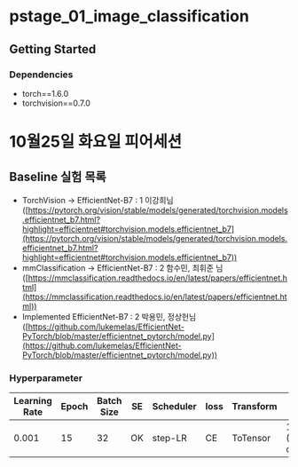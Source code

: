 # pstage_01_image_classification

## Getting Started    
### Dependencies
- torch==1.6.0
- torchvision==0.7.0                                                              

# 10월25일 화요일 피어세션

## Baseline 실험 목록

- TorchVision → EfficientNet-B7 : 1 이강희님 ([https://pytorch.org/vision/stable/models/generated/torchvision.models.efficientnet_b7.html?highlight=efficientnet#torchvision.models.efficientnet_b7](https://pytorch.org/vision/stable/models/generated/torchvision.models.efficientnet_b7.html?highlight=efficientnet#torchvision.models.efficientnet_b7))
- mmClassification → EfficientNet-B7 : 2 함수민, 최휘준 님 ([https://mmclassification.readthedocs.io/en/latest/papers/efficientnet.html](https://mmclassification.readthedocs.io/en/latest/papers/efficientnet.html))
- Implemented EfficientNet-B7 : 2 박용민, 정상헌님 ([https://github.com/lukemelas/EfficientNet-PyTorch/blob/master/efficientnet_pytorch/model.py](https://github.com/lukemelas/EfficientNet-PyTorch/blob/master/efficientnet_pytorch/model.py))

### Hyperparameter

| Learning Rate | Epoch | Batch Size | SE | Scheduler | loss | Transform | label | optimizer | Aug |
| --- | --- | --- | --- | --- | --- | --- | --- | --- | --- |
| 0.001 | 15 | 32 | OK | step-LR | CE | ToTensor | 18 (Multi-class) | Adam | centercrop(320x256) |
